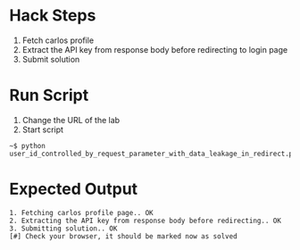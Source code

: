 # Hack Steps

1. Fetch carlos profile
2. Extract the API key from response body before redirecting to login page
3. Submit solution

# Run Script

1. Change the URL of the lab
2. Start script

```
~$ python user_id_controlled_by_request_parameter_with_data_leakage_in_redirect.py
```

# Expected Output

```
1. Fetching carlos profile page.. OK
2. Extracting the API key from response body before redirecting.. OK
3. Submitting solution.. OK
[#] Check your browser, it should be marked now as solved
```
